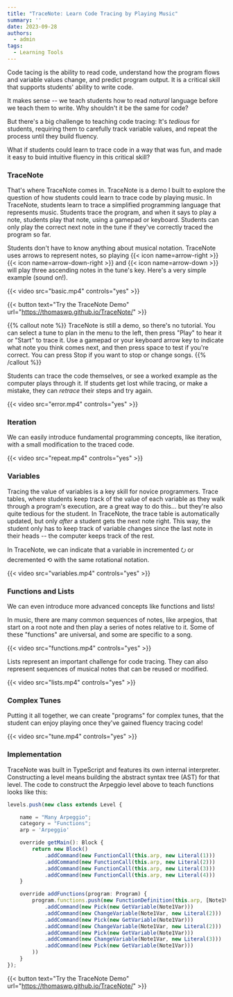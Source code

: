 ```yaml
---
title: "TraceNote: Learn Code Tracing by Playing Music"
summary: ''
date: 2023-09-28
authors:
  - admin
tags:
  - Learning Tools
---
```


Code tacing is the ability to read code, understand how the program flows and variable values change, and predict program output. It is a critical skill that supports students' ability to write code.

It makes sense -- we teach students how to read *natural* language before we teach them to write. Why shouldn't it be the same for code?

But there's a big challenge to teaching code tracing: It's *tedious* for students, requiring them to carefully track variable values, and repeat the process until they build fluency.

What if students could learn to trace code in a way that was fun, and made it easy to buid intuitive fluency in this critical skill?

### TraceNote

That's where TraceNote comes in. TraceNote is a demo I built to explore the question of how students could learn to trace code by playing music. In TraceNote, students learn to trace a simplified programming language that represents music. Students trace the program, and when it says to play a note, students play that note, using a gamepad or keyboard. Students can only play the correct next note in the tune if they've correctly traced the program so far.

Students don't have to know anything about musical notation. TraceNote uses arrows to represent notes, so playing {{< icon name=arrow-right >}} {{< icon name=arrow-down-right >}} and {{< icon name=arrow-down >}} will play three ascending notes in the tune's key. Here's a very simple example (sound on!).

{{< video src="basic.mp4" controls="yes" >}}

{{< button text="Try the TraceNote Demo" url="https://thomaswp.github.io/TraceNote/" >}}

{{% callout note %}}
TraceNote is still a demo, so there's no tutorial. You can select a tune to plan in the menu to the left, then press "Play" to hear it or "Start" to trace it. Use a gamepad or your keyboard arrow key to indicate what note you think comes next, and then press space to test if you're correct. You can press Stop if you want to stop or change songs.
{{% /callout %}}

Students can trace the code themselves, or see a worked example as the computer plays through it. If students get lost while tracing, or make a mistake, they can *retrace* their steps and try again.

{{< video src="error.mp4" controls="yes" >}}

### Iteration

We can easily introduce fundamental programming concepts, like iteration, with a small modification to the traced code.

{{< video src="repeat.mp4" controls="yes" >}}

### Variables

Tracing the value of variables is a key skill for novice programmers. Trace tables, where students keep track of the value of each variable as they walk through a program's execution, are a great way to do this... but they're also quite tedious for the student. In TraceNote, the trace table is automatically updated, but only *after* a student gets the next note right. This way, the student only has to keep track of variable changes since the last note in their heads -- the computer keeps track of the rest.

In TraceNote, we can indicate that a variable in incremented ⭮ or decremented ⟲ with the same rotational notation.

{{< video src="variables.mp4" controls="yes" >}}

### Functions and Lists

We can even introduce more advanced concepts like functions and lists!

In music, there are many common sequences of notes, like arpegios, that start on a root note and then play a series of notes relative to it. Some of these "functions" are universal, and some are specific to a song.

{{< video src="functions.mp4" controls="yes" >}}

Lists represent an important challenge for code tracing. They can also represent sequences of musical notes that can be reused or modified.

{{< video src="lists.mp4" controls="yes" >}}

### Complex Tunes

Putting it all together, we can create "programs" for complex tunes, that the student can enjoy playing once they've gained fluency tracing code!

{{< video src="tune.mp4" controls="yes" >}}

### Implementation

TraceNote was built in TypeScript and features its own internal interpreter. Constructing a level means building the abstract syntax tree (AST) for that level. The code to construct the Arpeggio level above to teach functions looks like this:

```typescript
levels.push(new class extends Level {

    name = "Many Arpeggio";
    category = "Functions";
    arp = 'Arpeggio'

    override getMain(): Block {
        return new Block()
            .addCommand(new FunctionCall(this.arp, new Literal(1)))
            .addCommand(new FunctionCall(this.arp, new Literal(2)))
            .addCommand(new FunctionCall(this.arp, new Literal(3)))
            .addCommand(new FunctionCall(this.arp, new Literal(4)))
    }

    override addFunctions(program: Program) {
        program.functions.push(new FunctionDefinition(this.arp, [Note1Var], new Block()
            .addCommand(new Pick(new GetVariable(Note1Var)))
            .addCommand(new ChangeVariable(Note1Var, new Literal(2)))
            .addCommand(new Pick(new GetVariable(Note1Var)))
            .addCommand(new ChangeVariable(Note1Var, new Literal(2)))
            .addCommand(new Pick(new GetVariable(Note1Var)))
            .addCommand(new ChangeVariable(Note1Var, new Literal(3)))
            .addCommand(new Pick(new GetVariable(Note1Var)))
        ))
    }
});
```

{{< button text="Try the TraceNote Demo" url="https://thomaswp.github.io/TraceNote/" >}}


